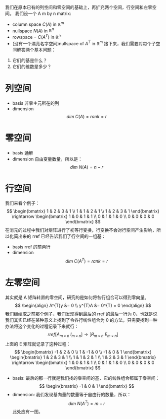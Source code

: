  我们在原本已有的列空间和零空间的基础上，再扩充两个空间，行空间和左零空间。
我们设一个 A m by n matrix:
- column space $C(A)$ in $\mathbb{R}^{m}$
- nullspace $N(A)$ in $\mathbb{R}^{n}$
- rowspace = $C(A^{T})$ in $\mathbb{R}^{n}$
- (没有一个漂亮名字空间)nullspace of $A^{T}$ in $\mathbb{R}^{m}$
接下来，我们需要对每个子空间解答两个基本问题：
1. 它们的基是什么？
2. 它们的维数是多少？
# 列空间
- basis
非零主元所在的列
- dimension
$$
dim \ C(A) = rank = r
$$
# 零空间
- basis
通解
- dimension
自由变量数量，所以是：
$$
dim \ N(A) = n - r
$$
# 行空间
我们来看个例子：
$$
\begin{bmatrix}
1 & 2 & 3 & 1 \\
1 & 1 & 2 & 1 \\
1 & 2 & 3 & 1
\end{bmatrix}
\rightarrow
\begin{bmatrix}
1 & 0 & 1 & 1 \\
0 & 1 & 1 & 0 \\
0 & 0 & 0 & 0
\end{bmatrix}
$$
在消元的过程中我们对矩阵进行了初等行变换，行变换不会对行空间产生影响，所以化简出来的 rref 已经告诉我们了行空间的一组基：
- basis
rref 的前两行
- dimension
$$
dim \ C(A^{T}) = rank = r
$$
# 左零空间
其实就是 A 矩阵转置的零空间，研究的是如何将各行组合可以得到零向量。
$$
\begin{align}
A^{T}y &= 0 \\
y^{T}A &= 0^{T} = 0
\end{align}
$$
我们继续取之前那个例子，我们发现得到最后的 rref 的最后一行为 0，也就是说我们其实已经在某种意义上找到了令各行线性组合为 0 的方法，只需要找到一种办法将这个变化的过程记录下来就行：
$$
rref[A_{m \times n} \ I_{m \times n}] \rightarrow [R_{m \times n} \ E_{m \times n}]
$$
上面的 E 矩阵就记录了这种过程：
$$
\begin{bmatrix}
-1 & 2 & 0 \\
1 & -1 & 0 \\
-1 & 0 & 1
\end{bmatrix}
\begin{bmatrix}
1 & 2 & 3 & 1 \\
1 & 1 & 2 & 1 \\
1 & 2 & 3 & 1
\end{bmatrix}
\rightarrow
\begin{bmatrix}
1 & 0 & 1 & 1 \\
0 & 1 & 1 & 0 \\
0 & 0 & 0 & 0
\end{bmatrix}
$$
- basis:
最后的那一行就是我们找的零空间的基，它的线性组合都属于零空间：
$$
\begin{bmatrix}
-1 & 0 & 1
\end{bmatrix}
$$
- dimension:
我们发现基向量的数量等于自由行的数量，所以：
$$
dim \ N(A^{T}) = m - r
$$
此处应有一图。